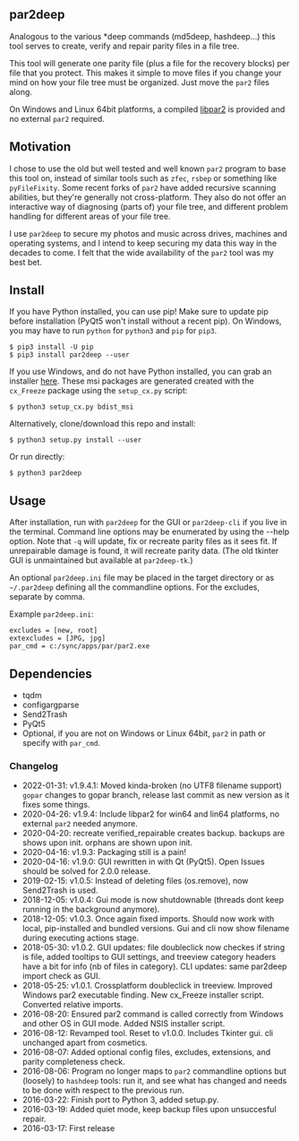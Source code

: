 ## par2deep

Analogous to the various *deep commands (md5deep, hashdeep...) this tool serves to create, verify and repair parity files in a file tree.

This tool will generate one parity file (plus a file for the recovery blocks) per file that you protect. This makes it simple to move files if you change your mind on how your file tree must be organized. Just move the `par2` files along.

On Windows and Linux 64bit platforms, a compiled [libpar2](https://github.com/brenthuisman/libpar2) is provided and no external `par2` required.

## Motivation

I chose to use the old but well tested and well known `par2` program to base this tool on, instead of similar tools such as `zfec`, `rsbep` or something like `pyFileFixity`. Some recent forks of `par2` have added recursive scanning abilities, but they're generally not cross-platform. They also do not offer an interactive way of diagnosing (parts of) your file tree, and different problem handling for different areas of your file tree.

I use `par2deep` to secure my photos and music across drives, machines and operating systems, and I intend to keep securing my data this way in the decades to come. I felt that the wide availability of the `par2` tool was my best bet.

## Install

If you have Python installed, you can use pip! Make sure to update pip before installation (PyQt5 won't install without a recent pip). On Windows, you may have to run `python` for `python3` and `pip` for `pip3`.

    $ pip3 install -U pip
    $ pip3 install par2deep --user

If you use Windows, and do not have Python installed, you can grab an installer [here](https://github.com/brenthuisman/par2deep/releases). These msi packages are generated created with the `cx_Freeze` package using the `setup_cx.py` script:

    $ python3 setup_cx.py bdist_msi

Alternatively, clone/download this repo and install:

    $ python3 setup.py install --user

Or run directly:

    $ python3 par2deep

## Usage

After installation, run with `par2deep` for the GUI or `par2deep-cli` if you live in the terminal. Command line options may be enumerated by using the --help option. Note that `-q` will update, fix or recreate parity files as it sees fit. If unrepairable damage is found, it will recreate parity data. (The old tkinter GUI is unmaintained but available at `par2deep-tk`.)

An optional `par2deep.ini` file may be placed in the target directory or as `~/.par2deep` defining all the commandline options. For the excludes, separate by comma.

Example `par2deep.ini`:

	excludes = [new, root]
	extexcludes = [JPG, jpg]
	par_cmd = c:/sync/apps/par/par2.exe

## Dependencies

 * tqdm
 * configargparse
 * Send2Trash
 * PyQt5
 * Optional, if you are not on Windows or Linux 64bit, `par2` in path or specify with `par_cmd`.

### Changelog

 * 2022-01-31: v1.9.4.1: Moved kinda-broken (no UTF8 filename support) `gopar` changes to gopar branch, release last commit as new version as it fixes some things.
 * 2020-04-26: v1.9.4: Include libpar2 for win64 and lin64 platforms, no external `par2` needed anymore.
 * 2020-04-20: recreate verified_repairable creates backup. backups are shows upon init. orphans are shown upon init.
 * 2020-04-16: v1.9.3: Packaging still is a pain!
 * 2020-04-16: v1.9.0: GUI rewritten in with Qt (PyQt5). Open Issues should be solved for 2.0.0 release.
 * 2019-02-15: v1.0.5: Instead of deleting files (os.remove), now Send2Trash is used.
 * 2018-12-05: v1.0.4: Gui mode is now shutdownable (threads dont keep running in the background anymore).
 * 2018-12-05: v1.0.3. Once again fixed imports. Should now work with local, pip-installed and bundled versions. Gui and cli now show filename during executing actions stage.
 * 2018-05-30: v1.0.2. GUI updates: file doubleclick now checkes if string is file, added tooltips to GUI settings, and treeview category headers have a bit for info (nb of files in category). CLI updates: same par2deep import check as GUI.
 * 2018-05-25: v1.0.1. Crossplatform doubleclick in treeview. Improved Windows par2 executable finding. New cx_Freeze installer script. Converted relative imports.
 * 2016-08-20: Ensured par2 command is called correctly from Windows and other OS in GUI mode. Added NSIS installer script.
 * 2016-08-12: Revamped tool. Reset to v1.0.0. Includes Tkinter gui. cli unchanged apart from cosmetics.
 * 2016-08-07: Added optional config files, excludes, extensions, and parity completeness check.
 * 2016-08-06: Program no longer maps to `par2` commandline options but (loosely) to `hashdeep` tools: run it, and see what has changed and needs to be done with respect to the previous run.
 * 2016-03-22: Finish port to Python 3, added setup.py.
 * 2016-03-19: Added quiet mode, keep backup files upon unsuccesful repair.
 * 2016-03-17: First release

